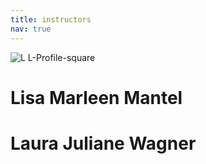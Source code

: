 ```yaml
---
title: instructors
nav: true
---
```



![L L-Profile-square](https://user-images.githubusercontent.com/50640199/170193181-1825deb6-48b8-43bc-8df7-b02a93312d79.jpg)

# Lisa Marleen Mantel 
# Laura Juliane Wagner

